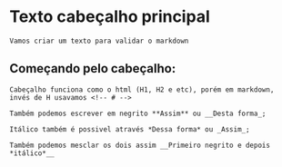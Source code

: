 # Texto cabeçalho principal


    Vamos criar um texto para validar o markdown


## Começando pelo cabeçalho: 


    Cabeçalho funciona como o html (H1, H2 e etc), porém em markdown, invés de H usavamos <!-- # -->

    Também podemos escrever em negrito **Assim** ou __Desta forma_;

    Itálico também é possivel através *Dessa forma* ou _Assim_;

    Também podemos mesclar os dois assim __Primeiro negrito e depois *itálico*__